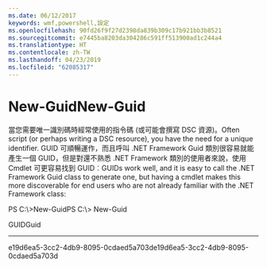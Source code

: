 ```yaml
---
ms.date: 06/12/2017
keywords: wmf,powershell,設定
ms.openlocfilehash: 90fd26f9f27d2398da839b309c17b921bb3b8521
ms.sourcegitcommit: e7445ba8203da304286c591ff513900ad1c244a4
ms.translationtype: HT
ms.contentlocale: zh-TW
ms.lasthandoff: 04/23/2019
ms.locfileid: "62085317"
---
```

# <a name="new-guid"></a><span data-ttu-id="9a868-102">New-Guid</span><span class="sxs-lookup"><span data-stu-id="9a868-102">New-Guid</span></span>
<span data-ttu-id="9a868-103">當您需要唯一識別碼時經常使用的指令碼 (或可能會撰寫 DSC 資源)。</span><span class="sxs-lookup"><span data-stu-id="9a868-103">Often script (or perhaps writing a DSC resource), you have the need for a unique identifier.</span></span> <span data-ttu-id="9a868-104">GUID 可順暢運作，而且呼叫 .NET Framework Guid 類別很容易就能產生一個 GUID，但是對還不熟悉 .NET Framework 類別的使用者來說，使用 Cmdlet 可更容易找到 GUID︰</span><span class="sxs-lookup"><span data-stu-id="9a868-104">GUIDs work well, and it is easy to call the .NET Framework Guid class to generate one, but having a cmdlet makes this more discoverable for end users who are not already familiar with the .NET Framework class:</span></span>

<span data-ttu-id="9a868-105">PS C:\\&gt;New-Guid</span><span class="sxs-lookup"><span data-stu-id="9a868-105">PS C:\\&gt; New-Guid</span></span>

<span data-ttu-id="9a868-106">GUID</span><span class="sxs-lookup"><span data-stu-id="9a868-106">Guid</span></span>

----

<span data-ttu-id="9a868-107">e19d6ea5-3cc2-4db9-8095-0cdaed5a703d</span><span class="sxs-lookup"><span data-stu-id="9a868-107">e19d6ea5-3cc2-4db9-8095-0cdaed5a703d</span></span>
